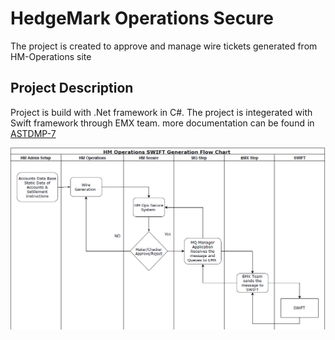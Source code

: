 # HedgeMark Operations Secure

The project is created to approve and manage wire tickets generated from HM-Operations site

## Project Description

Project is build with .Net framework in C#. The project is integerated with Swift framework through EMX team. more documentation can be found in [ASTDMP-7](https://jira15.bnymellon.net/browse/ASTDMP-7)

![Screenshot](Docs/Hm-Ops-Secure-workflow.png)